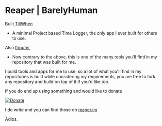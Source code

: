 # Reaper | BarelyHuman

Built [TillWhen](https://tillwhen.barelyhuman.dev) 
 - A minimal Project based Time Logger, the only app I ever built for others to use.

Also [ftrouter](https://github.com/barelyhuman/ftrouter)
 - Now contrary to the above, this is one of the many tools you'll find in my repository that was built for me.


I build tools and apps for me to use, so a lot of what you'll find in my repositories is built while considering my requirements, you are free to fork any repository and build on top of it if you'd like too.

If you do end up using something and would like to donate 

[![Donate](https://img.shields.io/badge/Donate-black?style=for-the-badge)](paypal.me/barelyreaper)


I do write and you can find those on [reaper.im](https://reaper.im/blog)


Adios.
